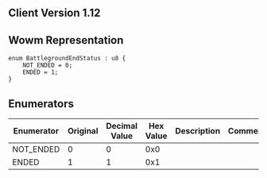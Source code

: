 ## Client Version 1.12

## Wowm Representation
```rust,ignore
enum BattlegroundEndStatus : u8 {
    NOT_ENDED = 0;    
    ENDED = 1;    
}

```
## Enumerators
| Enumerator | Original | Decimal Value | Hex Value | Description | Comment |
| --------- | -------- | ------------- | --------- | ----------- | ------- |
| NOT_ENDED | 0 | 0 | 0x0 |  |  |
| ENDED | 1 | 1 | 0x1 |  |  |

